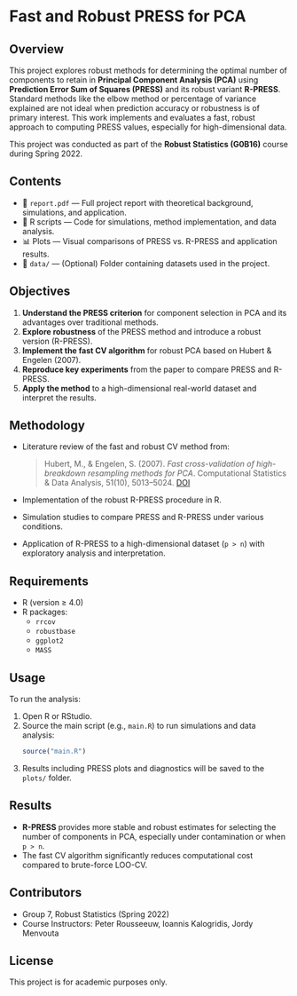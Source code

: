 
# Fast and Robust PRESS for PCA

## Overview

This project explores robust methods for determining the optimal number of components to retain in **Principal Component Analysis (PCA)** using **Prediction Error Sum of Squares (PRESS)** and its robust variant **R-PRESS**. Standard methods like the elbow method or percentage of variance explained are not ideal when prediction accuracy or robustness is of primary interest. This work implements and evaluates a fast, robust approach to computing PRESS values, especially for high-dimensional data.

This project was conducted as part of the **Robust Statistics (G0B16)** course during Spring 2022.

## Contents

- 📄 `report.pdf` — Full project report with theoretical background, simulations, and application.
- 🧪 R scripts — Code for simulations, method implementation, and data analysis.
- 📊 Plots — Visual comparisons of PRESS vs. R-PRESS and application results.
- 📁 `data/` — (Optional) Folder containing datasets used in the project.

## Objectives

1. **Understand the PRESS criterion** for component selection in PCA and its advantages over traditional methods.
2. **Explore robustness** of the PRESS method and introduce a robust version (R-PRESS).
3. **Implement the fast CV algorithm** for robust PCA based on Hubert & Engelen (2007).
4. **Reproduce key experiments** from the paper to compare PRESS and R-PRESS.
5. **Apply the method** to a high-dimensional real-world dataset and interpret the results.

## Methodology

- Literature review of the fast and robust CV method from:
  > Hubert, M., & Engelen, S. (2007). *Fast cross-validation of high-breakdown resampling methods for PCA*. Computational Statistics & Data Analysis, 51(10), 5013–5024. [DOI](https://doi.org/10.1016/j.csda.2006.08.031)

- Implementation of the robust R-PRESS procedure in R.
- Simulation studies to compare PRESS and R-PRESS under various conditions.
- Application of R-PRESS to a high-dimensional dataset (`p > n`) with exploratory analysis and interpretation.

## Requirements

- R (version ≥ 4.0)
- R packages:
  - `rrcov`
  - `robustbase`
  - `ggplot2`
  - `MASS`

## Usage

To run the analysis:

1. Open R or RStudio.
2. Source the main script (e.g., `main.R`) to run simulations and data analysis:
   ```R
   source("main.R")
   ```
3. Results including PRESS plots and diagnostics will be saved to the `plots/` folder.

## Results

- **R-PRESS** provides more stable and robust estimates for selecting the number of components in PCA, especially under contamination or when `p > n`.
- The fast CV algorithm significantly reduces computational cost compared to brute-force LOO-CV.

## Contributors

- Group 7, Robust Statistics (Spring 2022)
- Course Instructors: Peter Rousseeuw, Ioannis Kalogridis, Jordy Menvouta

## License

This project is for academic purposes only.
